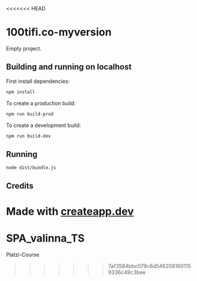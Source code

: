 <<<<<<< HEAD
# 100tifi.co-myversion

Empty project.

## Building and running on localhost

First install dependencies:

```sh
npm install
```

To create a production build:

```sh
npm run build-prod
```

To create a development build:

```sh
npm run build-dev
```

## Running

```sh
node dist/bundle.js
```

## Credits

Made with [createapp.dev](https://createapp.dev/)
=======
# SPA_valinna_TS
Platzi-Course
>>>>>>> 7af3584bbc079c6d5462081601159336c49c3bee
